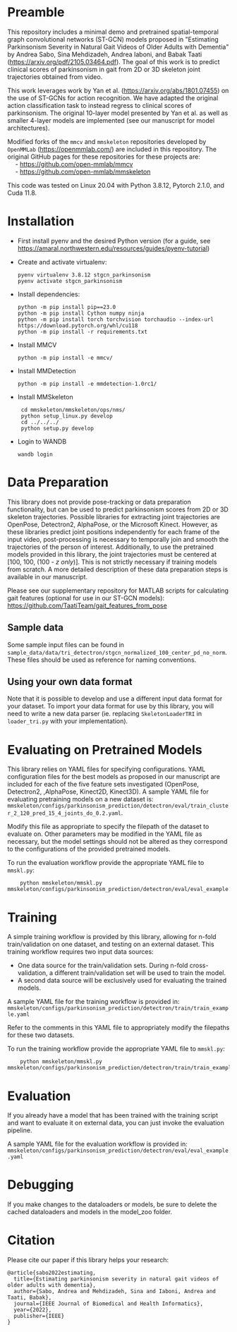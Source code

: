 # Preamble
This repository includes a minimal demo and pretrained spatial-temporal graph convolutional networks (ST-GCN) models proposed in "Estimating Parkinsonism Severity in Natural Gait Videos of Older Adults with Dementia" by Andrea Sabo, Sina Mehdizadeh, Andrea Iaboni, and Babak Taati (https://arxiv.org/pdf/2105.03464.pdf). The goal of this work is to predict clinical scores of parkinsonism in gait from 2D or 3D skeleton joint trajectories obtained from video. 

This work leverages work by Yan et al. (https://arxiv.org/abs/1801.07455) on the use of ST-GCNs for action recognition. We have adapted the original action classification task to instead regress to clinical scores of parkinsonism. The original 10-layer model presented by Yan et al. as well as smaller 4-layer models are implemented (see our manuscript for model architectures).  

Modified forks of the `mmcv` and `mmskeleton` repositories developed by `OpenMMLab` (https://openmmlab.com/) are included in this repository. The original GitHub pages for these repositories for these projects are: \
&emsp;    - https://github.com/open-mmlab/mmcv \
&emsp;    - https://github.com/open-mmlab/mmskeleton 


This code was tested on Linux 20.04 with Python 3.8.12, Pytorch 2.1.0, and Cuda 11.8.

# Installation

 - First install pyenv and the desired Python version (for a guide, see https://amaral.northwestern.edu/resources/guides/pyenv-tutorial)

 - Create and activate virtualenv:
    ```
    pyenv virtualenv 3.8.12 stgcn_parkinsonism
    pyenv activate stgcn_parkinsonism
    ```

 - Install dependencies:
    ```
    python -m pip install pip==23.0
    python -m pip install Cython numpy ninja
    python -m pip install torch torchvision torchaudio --index-url https://download.pytorch.org/whl/cu118
    python -m pip install -r requirements.txt
    ```

 - Install MMCV
    ```
    python -m pip install -e mmcv/
    ```

 - Install MMDetection
   ```
   python -m pip install -e mmdetection-1.0rc1/
   ```

 - Install MMSkeleton

   ```
    cd mmskeleton/mmskeleton/ops/nms/ 
    python setup_linux.py develop
    cd ../../../
    python setup.py develop
   ```

- Login to WANDB
    ```
    wandb login
    ```

# Data Preparation
This library does not provide pose-tracking or data preparation functionality, but can be used to predict parkinsonism scores from 2D or 3D skeleton trajectories. Possible libraries for extracting joint trajectories are OpenPose, Detectron2, AlphaPose, or the Microsoft Kinect. However, as these libraries predict joint positions independently for each frame of the input video, post-processing is necessary to temporally join and smooth the trajectories of the person of interest. Additionally, to use the pretrained models provided in this library, the joint trajectories must be centered at [100, 100, (100 - *z only*)]. This is not strictly necessary if training models from scratch. 
A more detailed description of these data preparation steps is available in our manuscript. 

Please see our supplementary repository for MATLAB scripts for calculating gait features (optional for use in our ST-GCN models): https://github.com/TaatiTeam/gait_features_from_pose

## Sample data
Some sample input files can be found in `sample_data/data/tri_detectron/stgcn_normalized_100_center_pd_no_norm`. These files should be used as reference for naming conventions. 

## Using your own data format
Note that it is possible to develop and use a different input data format for your dataset. To import your data format for use by this library, you will need to write a new data parser (ie. replacing `SkeletonLoaderTRI` in `loader_tri.py` with your implementation).  


# Evaluating on Pretrained Models
This library relies on YAML files for specifying configurations. YAML configuration files for the best models as proposed in our manuscript are included for each of the five feature sets investigated (OpenPose, Detectron2, ,AlphaPose, Kinect2D, Kinect3D). A sample YAML file for evaluating pretraining models on a new dataset is: `mmskeleton/configs/parkinsonism_prediction/detectron/eval/train_cluster_2_120_pred_15_4_joints_do_0.2.yaml`. 

Modify this file as appropriate to specify the filepath of the dataset to evaluate on. Other parameters may be modified in the YAML file as necessary, but the model settings should not be altered as they correspond to the configurations of the provided pretrained models. 

To run the evaluation workflow provide the appropriate YAML file to `mmskl.py`:
```
    python mmskeleton/mmskl.py mmskeleton/configs/parkinsonism_prediction/detectron/eval/eval_example.yaml
```

# Training
A simple training workflow is provided by this library, allowing for n-fold train/validation on one dataset, and testing on an external dataset. This training workflow requires two input data sources: 
- One data source for the train/validation sets. During n-fold cross-validation, a different train/validation set will be used to train the model. 
- A second data source will be exclusively used for evaluating the trained models. 


A sample YAML file for the training workflow is provided in: `mmskeleton/configs/parkinsonism_prediction/detectron/train/train_example.yaml`

Refer to the comments in this YAML file to appropriately modify the filepaths for these two datasets. 


To run the training workflow provide the appropriate YAML file to `mmskl.py`:
```
    python mmskeleton/mmskl.py mmskeleton/configs/parkinsonism_prediction/detectron/train/train_example.yaml
```

# Evaluation
If you already have a model that has been trained with the training script and want to evaluate it on external data, you can just invoke the evaluation pipeline. 


A sample YAML file for the evaluation workflow is provided in: `mmskeleton/configs/parkinsonism_prediction/detectron/eval/eval_example.yaml`

# Debugging
If you make changes to the dataloaders or models, be sure to delete the cached dataloaders and models in the model_zoo folder.


# Citation
Please cite our paper if this library helps your research:
```
@article{sabo2022estimating,
  title={Estimating parkinsonism severity in natural gait videos of older adults with dementia},
  author={Sabo, Andrea and Mehdizadeh, Sina and Iaboni, Andrea and Taati, Babak},
  journal={IEEE Journal of Biomedical and Health Informatics},
  year={2022},
  publisher={IEEE}
}
```


